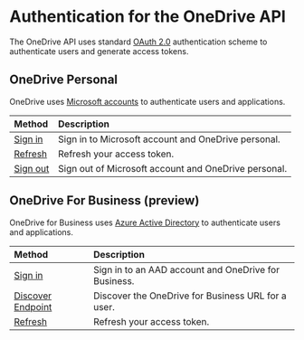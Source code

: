 # Authentication for the OneDrive API

The OneDrive API uses standard [OAuth 2.0][oauth] authentication scheme to authenticate
users and generate access tokens.

## OneDrive Personal

OneDrive uses [Microsoft accounts](https://account.live.com/developers/applications/) to authenticate users and applications.

| Method                                                                 | Description                                          |
|:-----------------------------------------------------------------------|:-----------------------------------------------------|
| [Sign in](msa_oauth.md)                                                | Sign in to Microsoft account and OneDrive personal.  |
| [Refresh](msa_oauth.md#step-3-get-a-new-access-token-or-refresh-token) | Refresh your access token.                           |
| [Sign out](msa_oauth.md#sign-the-user-out)                             | Sign out of Microsoft account and OneDrive personal. |

## OneDrive For Business (preview)

OneDrive for Business uses [Azure Active Directory](https://manage.windowsazure.com/) to authenticate users and applications.

| Method                         | Description                                          |
|:-------------------------------|:-----------------------------------------------------|
| [Sign in](aad_oauth.md)        | Sign in to an AAD account and OneDrive for Business. |
| [Discover Endpoint][discovery] | Discover the OneDrive for Business URL for a user.   |
| [Refresh][aad-refresh]         | Refresh your access token.                           |


[oauth]: http://tools.ietf.org/html/draft-ietf-oauth-v2-22
[discovery]: aad_oauth.md#step-3-discover-the-onedrive-for-business-resource-uri
[aad-refresh]: aad_oauth.md#step-4-redeem-refresh-token-for-an-access-token-to-call-onedrive-api

<!-- {
  "type": "#page.annotation",
  "description": "OneDrive uses the standard OAuth 2.0 authentication scheme for users and apps",
  "keywords": "authentication,sign in, sign out, logout, login, oauth, msa",
  "section": "documentation",
  "tocPath": "Concepts/Auth"
} -->
